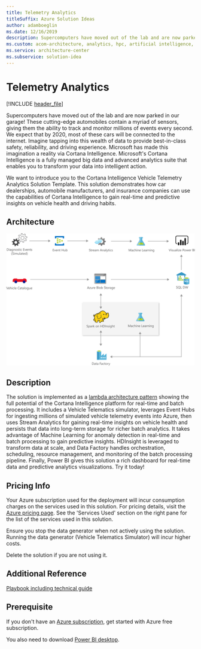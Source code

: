 ```yaml
---
title: Telemetry Analytics
titleSuffix: Azure Solution Ideas
author: adamboeglin
ms.date: 12/16/2019
description: Supercomputers have moved out of the lab and are now parked in our garage! These cutting-edge automobiles contain a myriad of sensors, giving them the ability to track and monitor millions of events every second. We expect that by 2020, most of these cars will be connected to the internet. Imagine tapping into this wealth of data to provide best-in-class safety, reliability, and driving experience. Microsoft has made this imagination a reality via Cortana Intelligence. Microsoft's Cortana Intelligence is a fully managed big data and advanced analytics suite that enables you to transform your data into intelligent action.
ms.custom: acom-architecture, analytics, hpc, artificial intelligence, solution architectures, Azure, ai gallery, 'https://azure.microsoft.com/solutions/architecture/telemetry-analytics/'
ms.service: architecture-center
ms.subservice: solution-idea
---
```


# Telemetry Analytics

[!INCLUDE [header_file](../header.md)]

Supercomputers have moved out of the lab and are now parked in our garage! These cutting-edge automobiles contain a myriad of sensors, giving them the ability to track and monitor millions of events every second. We expect that by 2020, most of these cars will be connected to the internet. Imagine tapping into this wealth of data to provide best-in-class safety, reliability, and driving experience. Microsoft has made this imagination a reality via Cortana Intelligence. Microsoft's Cortana Intelligence is a fully managed big data and advanced analytics suite that enables you to transform your data into intelligent action.

We want to introduce you to the Cortana Intelligence Vehicle Telemetry Analytics Solution Template. This solution demonstrates how car dealerships, automobile manufacturers, and insurance companies can use the capabilities of Cortana Intelligence to gain real-time and predictive insights on vehicle health and driving habits.

## Architecture

![Architecture diagram](../media/telemetry-analytics.svg)

## Description

The solution is implemented as a [lambda architecture pattern](https://en.wikipedia.org/wiki/Lambda_architecture) showing the full potential of the Cortana Intelligence platform for real-time and batch processing. It includes a Vehicle Telematics simulator, leverages Event Hubs for ingesting millions of simulated vehicle telemetry events into Azure, then uses Stream Analytics for gaining real-time insights on vehicle health and persists that data into long-term storage for richer batch analytics. It takes advantage of Machine Learning for anomaly detection in real-time and batch processing to gain predictive insights. HDInsight is leveraged to transform data at scale, and Data Factory handles orchestration, scheduling, resource management, and monitoring of the batch processing pipeline. Finally, Power BI gives this solution a rich dashboard for real-time data and predictive analytics visualizations. Try it today!

## Pricing Info

Your Azure subscription used for the deployment will incur consumption charges on the services used in this solution. For pricing details, visit the [Azure pricing page](https://azure.microsoft.com/pricing/calculator). See the 'Services Used' section on the right pane for the list of the services used in this solution.

Ensure you stop the data generator when not actively using the solution. Running the data generator (Vehicle Telematics Simulator) will incur higher costs.

Delete the solution if you are not using it.

## Additional Reference

[Playbook including technical guide](https://docs.microsoft.com/azure/machine-learning/team-data-science-process/cortana-analytics-playbook-vehicle-telemetry)

## Prerequisite

If you don't have an [Azure subscription](https://azure.microsoft.com/free), get started with Azure free subscription.

You also need to download [Power BI desktop](https://docs.microsoft.com/power-bi//desktop-get-the-desktop).
